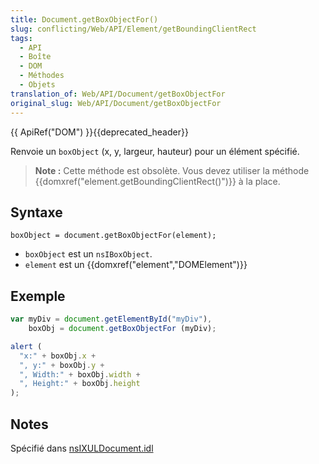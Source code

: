 ```yaml
---
title: Document.getBoxObjectFor()
slug: conflicting/Web/API/Element/getBoundingClientRect
tags:
  - API
  - Boîte
  - DOM
  - Méthodes
  - Objets
translation_of: Web/API/Document/getBoxObjectFor
original_slug: Web/API/Document/getBoxObjectFor
---
```

{{ ApiRef("DOM") }}{{deprecated_header}}

Renvoie un `boxObject` (x, y, largeur, hauteur) pour un élément spécifié.

> **Note :** Cette méthode est obsolète. Vous devez utiliser la méthode {{domxref("element.getBoundingClientRect()")}} à la place.

## Syntaxe

    boxObject = document.getBoxObjectFor(element);

- `boxObject` est un `nsIBoxObject`.
- `element` est un {{domxref("element","DOMElement")}}

## Exemple

```js
var myDiv = document.getElementById("myDiv"),
    boxObj = document.getBoxObjectFor (myDiv);

alert (
  "x:" + boxObj.x +
  ", y:" + boxObj.y +
  ", Width:" + boxObj.width +
  ", Height:" + boxObj.height
);
```

## Notes

Spécifié dans [nsIXULDocument.idl](http://mxr.mozilla.org/mozilla-central/source/dom/interfaces/xul/nsIDOMXULDocument.idl)
